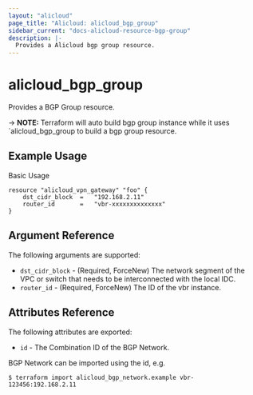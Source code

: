 ```yaml
---
layout: "alicloud"
page_title: "Alicloud: alicloud_bgp_group"
sidebar_current: "docs-alicloud-resource-bgp-group"
description: |-
  Provides a Alicloud bgp group resource.
---
```


# alicloud\_bgp_group

Provides a BGP Group resource.

-> **NOTE:** Terraform will auto build bgp group instance  while it uses `alicloud\_bgp_group to build a bgp group resource.

## Example Usage

Basic Usage

```
resource "alicloud_vpn_gateway" "foo" {
    dst_cidr_block  =   "192.168.2.11"
    router_id       =   "vbr-xxxxxxxxxxxxxx"
}
```
## Argument Reference

The following arguments are supported:

* `dst_cidr_block` - (Required, ForceNew) The network segment of the VPC or switch that needs to be interconnected with the local IDC.
* `router_id` - (Required, ForceNew) The ID of the vbr instance.

## Attributes Reference

The following attributes are exported:

* `id` - The Combination ID of the BGP Network.

BGP Network can be imported using the id, e.g.

```
$ terraform import alicloud_bgp_network.example vbr-123456:192.168.2.11
```
